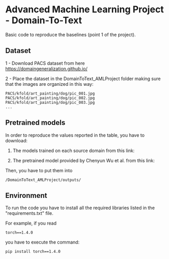 # Advanced Machine Learning Project - Domain-To-Text 

Basic code to reproduce the baselines (point 1 of the project). 

## Dataset

1 - Download PACS dataset from here https://domaingeneralization.github.io/

2 - Place the dataset in the DomainToText_AMLProject folder making sure that the images are organized in this way:

```
PACS/kfold/art_painting/dog/pic_001.jpg
PACS/kfold/art_painting/dog/pic_002.jpg
PACS/kfold/art_painting/dog/pic_003.jpg
...
```

## Pretrained models

In order to reproduce the values reported in the table, you have to download:

1.  The models trained on each source domain from this link: 

    
2.  The pretrained model provided by Chenyun Wu et al. from this link:
  
    
   
Then, you have to put them into 
  
```
/DomainToText_AMLProject/outputs/
```
  

## Environment

To run the code you have to install all the required libraries listed in the "requirements.txt" file.

For example, if you read

```
torch==1.4.0
```

you have to execute the command:

```
pip install torch==1.4.0

```

